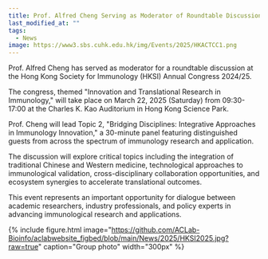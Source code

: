 ```yaml
---
title: Prof. Alfred Cheng Serving as Moderator of Roundtable Discussion in Hong Kong Society for Immunology (HKSI) Annual Congress 2024/25
last_modified_at: ""
tags: 
  - News
image: https://www3.sbs.cuhk.edu.hk/img/Events/2025/HKACTCC1.png
---
```


Prof. Alfred Cheng has served as moderator for a roundtable discussion at the Hong Kong Society for Immunology (HKSI) Annual Congress 2024/25.

The congress, themed "Innovation and Translational Research in Immunology," will take place on March 22, 2025 (Saturday) from 09:30-17:00 at the Charles K. Kao Auditorium in Hong Kong Science Park.

Prof. Cheng will lead Topic 2, "Bridging Disciplines: Integrative Approaches in Immunology Innovation," a 30-minute panel featuring distinguished guests from across the spectrum of immunology research and application.

The discussion will explore critical topics including the integration of traditional Chinese and Western medicine, technological approaches to immunological validation, cross-disciplinary collaboration opportunities, and ecosystem synergies to accelerate translational outcomes.

This event represents an important opportunity for dialogue between academic researchers, industry professionals, and policy experts in advancing immunological research and applications.

{%
  include figure.html
  image="https://github.com/ACLab-Bioinfo/aclabwebsite_figbed/blob/main/News/2025/HKSI2025.jpg?raw=true"
  caption="Group photo"
  width="300px"
%}